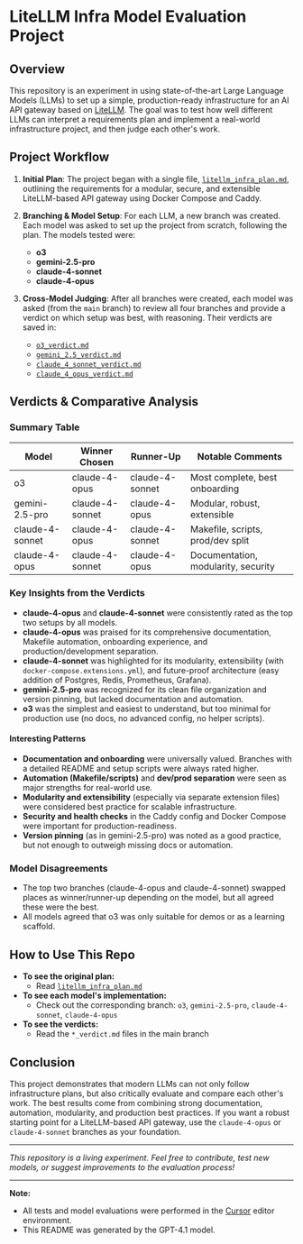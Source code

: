 # LiteLLM Infra Model Evaluation Project

## Overview

This repository is an experiment in using state-of-the-art Large Language Models (LLMs) to set up a simple, production-ready infrastructure for an AI API gateway based on [LiteLLM](https://github.com/BerriAI/litellm). The goal was to test how well different LLMs can interpret a requirements plan and implement a real-world infrastructure project, and then judge each other's work.

## Project Workflow

1. **Initial Plan**: The project began with a single file, [`litellm_infra_plan.md`](./litellm_infra_plan.md), outlining the requirements for a modular, secure, and extensible LiteLLM-based API gateway using Docker Compose and Caddy.

2. **Branching & Model Setup**: For each LLM, a new branch was created. Each model was asked to set up the project from scratch, following the plan. The models tested were:
   - **o3**
   - **gemini-2.5-pro**
   - **claude-4-sonnet**
   - **claude-4-opus**

3. **Cross-Model Judging**: After all branches were created, each model was asked (from the `main` branch) to review all four branches and provide a verdict on which setup was best, with reasoning. Their verdicts are saved in:
   - [`o3_verdict.md`](./o3_verdict.md)
   - [`gemini_2.5_verdict.md`](./gemini_2.5_verdict.md)
   - [`claude_4_sonnet_verdict.md`](./claude_4_sonnet_verdict.md)
   - [`claude_4_opus_verdict.md`](./claude_4_opus_verdict.md)

## Verdicts & Comparative Analysis

### Summary Table

| Model             | Winner Chosen         | Runner-Up           | Notable Comments |
|-------------------|----------------------|---------------------|------------------|
| o3                | claude-4-opus        | claude-4-sonnet     | Most complete, best onboarding |
| gemini-2.5-pro    | claude-4-sonnet      | claude-4-opus       | Modular, robust, extensible |
| claude-4-sonnet   | claude-4-opus        | claude-4-sonnet     | Makefile, scripts, prod/dev split |
| claude-4-opus     | claude-4-sonnet      | claude-4-opus       | Documentation, modularity, security |

### Key Insights from the Verdicts

- **claude-4-opus** and **claude-4-sonnet** were consistently rated as the top two setups by all models.
- **claude-4-opus** was praised for its comprehensive documentation, Makefile automation, onboarding experience, and production/development separation.
- **claude-4-sonnet** was highlighted for its modularity, extensibility (with `docker-compose.extensions.yml`), and future-proof architecture (easy addition of Postgres, Redis, Prometheus, Grafana).
- **gemini-2.5-pro** was recognized for its clean file organization and version pinning, but lacked documentation and automation.
- **o3** was the simplest and easiest to understand, but too minimal for production use (no docs, no advanced config, no helper scripts).

#### Interesting Patterns
- **Documentation and onboarding** were universally valued. Branches with a detailed README and setup scripts were always rated higher.
- **Automation (Makefile/scripts)** and **dev/prod separation** were seen as major strengths for real-world use.
- **Modularity and extensibility** (especially via separate extension files) were considered best practice for scalable infrastructure.
- **Security and health checks** in the Caddy config and Docker Compose were important for production-readiness.
- **Version pinning** (as in gemini-2.5-pro) was noted as a good practice, but not enough to outweigh missing docs or automation.

### Model Disagreements
- The top two branches (claude-4-opus and claude-4-sonnet) swapped places as winner/runner-up depending on the model, but all agreed these were the best.
- All models agreed that o3 was only suitable for demos or as a learning scaffold.

## How to Use This Repo

- **To see the original plan:**
  - Read [`litellm_infra_plan.md`](./litellm_infra_plan.md)
- **To see each model's implementation:**
  - Check out the corresponding branch: `o3`, `gemini-2.5-pro`, `claude-4-sonnet`, `claude-4-opus`
- **To see the verdicts:**
  - Read the `*_verdict.md` files in the main branch

## Conclusion

This project demonstrates that modern LLMs can not only follow infrastructure plans, but also critically evaluate and compare each other's work. The best results come from combining strong documentation, automation, modularity, and production best practices. If you want a robust starting point for a LiteLLM-based API gateway, use the `claude-4-opus` or `claude-4-sonnet` branches as your foundation.

---

*This repository is a living experiment. Feel free to contribute, test new models, or suggest improvements to the evaluation process!*

---

**Note:**
- All tests and model evaluations were performed in the [Cursor](https://www.cursor.so/) editor environment.
- This README was generated by the GPT-4.1 model. 
